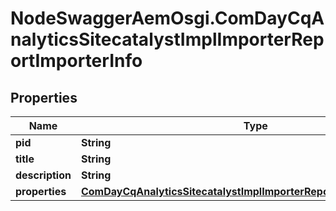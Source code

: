 # NodeSwaggerAemOsgi.ComDayCqAnalyticsSitecatalystImplImporterReportImporterInfo

## Properties
Name | Type | Description | Notes
------------ | ------------- | ------------- | -------------
**pid** | **String** |  | [optional] 
**title** | **String** |  | [optional] 
**description** | **String** |  | [optional] 
**properties** | [**ComDayCqAnalyticsSitecatalystImplImporterReportImporterProperties**](ComDayCqAnalyticsSitecatalystImplImporterReportImporterProperties.md) |  | [optional] 


